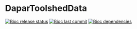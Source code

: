 # DaparToolshedData

<!-- badges: start -->
  [![Bioc release status](http://www.bioconductor.org/shields/build/release/bioc/DaparToolshedData.svg)](https://bioconductor.org/checkResults/release/bioc-LATEST/DaparToolshedData)
  [![Bioc last commit](https://bioconductor.org/shields/lastcommit/devel/bioc/DaparToolshedData.svg)](http://bioconductor.org/checkResults/devel/bioc-LATEST/DaparToolshedData/)
  [![Bioc dependencies](https://bioconductor.org/shields/dependencies/release/DaparToolshedData.svg)](https://bioconductor.org/packages/release/bioc/html/DaparToolshedData.html#since)
  
  <!-- badges: end -->
  
  